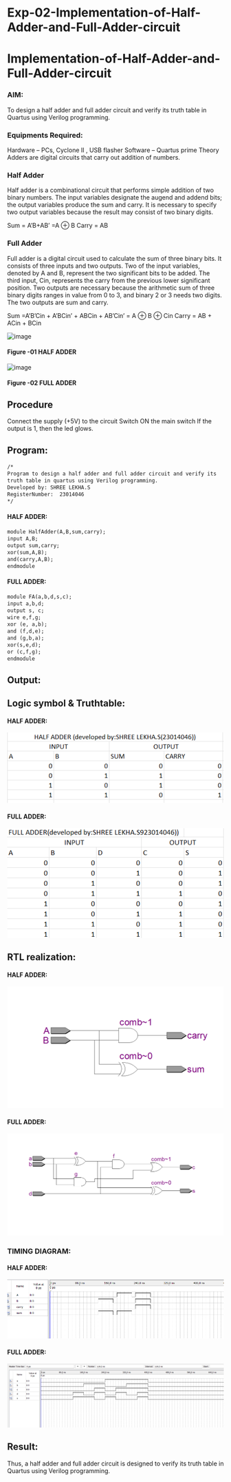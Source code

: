 # Exp-02-Implementation-of-Half-Adder-and-Full-Adder-circuit

# Implementation-of-Half-Adder-and-Full-Adder-circuit

### AIM:

To design a half adder and full adder circuit and verify its truth table in Quartus using Verilog programming.

### Equipments Required:

Hardware – PCs, Cyclone II , USB flasher
Software – Quartus prime
Theory
Adders are digital circuits that carry out addition of numbers.

### Half Adder

Half adder is a combinational circuit that performs simple addition of two binary numbers. The input variables designate the augend and addend bits; the output variables produce the sum and carry. It is necessary to specify two output variables because the result may consist of two binary digits.

Sum = A’B+AB’ =A ⊕ B Carry = AB

### Full Adder

Full adder is a digital circuit used to calculate the sum of three binary bits. It consists of three inputs and two outputs. Two of the input variables, denoted by A and B, represent the two significant bits to be added. The third input, Cin, represents the carry from the previous lower significant position. Two outputs are necessary because the arithmetic sum of three binary digits ranges in value from 0 to 3, and binary 2 or 3 needs two digits. The two outputs are sum and carry.

Sum =A’B’Cin + A’BCin’ + ABCin + AB’Cin’ = A ⊕ B ⊕ Cin Carry = AB + ACin + BCin


 ![image](https://user-images.githubusercontent.com/36288975/163552156-a13e5a56-c638-4110-97d9-8896907c8d25.png)

#### Figure -01 HALF ADDER 


![image](https://user-images.githubusercontent.com/36288975/163552057-b3547877-6d07-45b4-b7e0-bcfebfad9e1d.png)

#### Figure -02 FULL ADDER 


## Procedure

Connect the supply (+5V) to the circuit
Switch ON the main switch
If the output is 1, then the led glows.

## Program:
``` 
/*
Program to design a half adder and full adder circuit and verify its truth table in quartus using Verilog programming.
Developed by: SHREE LEKHA.S
RegisterNumber:  23014046
*/

``` 
#### HALF ADDER:
 ```
module HalfAdder(A,B,sum,carry);
input A,B;
output sum,carry;
xor(sum,A,B);
and(carry,A,B);
endmodule
 
 ```
#### FULL ADDER:
```
module FA(a,b,d,s,c);
input a,b,d;
output s, c;
wire e,f,g;
xor (e, a,b);
and (f,d,e);
and (g,b,a);
xor(s,e,d);
or (c,f,g);
endmodule
```
## Output:

## Logic symbol & Truthtable:
#### HALF ADDER:
![output](/HalfAdder/Screenshot%202023-11-26%20193442.png)
#### FULL ADDER:
![output](/full%20adder/Screenshot%202023-11-26%20194240.png)
## RTL realization:

#### HALF ADDER:
![output](/HalfAdder/DIA.png)
#### FULL ADDER:
![output](/full%20adder/FullAdder_diagram.png)

### TIMING DIAGRAM:
#### HALF ADDER:
![output](/HalfAdder/WAVE.png)
#### FULL ADDER:
![output](/full%20adder/FullAdder_waveform.png)



## Result:
Thus, a half adder and full adder circuit is designed to verify its truth table in Quartus using Verilog programming.
